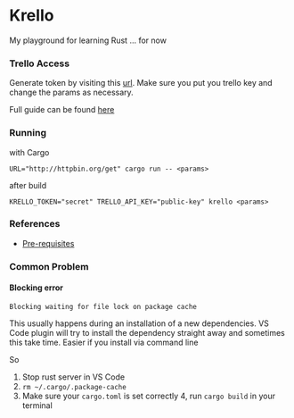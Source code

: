 # Krello

 My playground for learning Rust ... for now

### Trello Access

Generate token by visiting this [url](https://trello.com/1/authorize?key=trello-key&name=krello&expiration=30days&response_type=token&scope=read,write). Make sure you put you trello key and change the params as necessary.

Full guide can be found [here](https://developer.atlassian.com/cloud/trello/guides/rest-api/authorization/)

### Running

with Cargo
```
URL="http://httpbin.org/get" cargo run -- <params>
```

after build

```
KRELLO_TOKEN="secret" TRELLO_API_KEY="public-key" krello <params>
```

### References

- [Pre-requisites](./docs/pre-requisites.md)



### Common Problem

#### Blocking error
```
Blocking waiting for file lock on package cache
```

This usually happens during an installation of a new dependencies. VS Code plugin will try to install the dependency straight away and sometimes this take time. Easier if you install via command line

So
1. Stop rust server in VS Code
2. `rm ~/.cargo/.package-cache`
3. Make sure your `cargo.toml` is set correctly
4, run `cargo build` in your terminal
